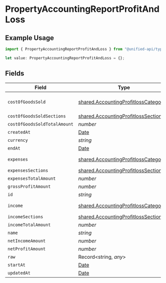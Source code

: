 # PropertyAccountingReportProfitAndLoss

## Example Usage

```typescript
import { PropertyAccountingReportProfitAndLoss } from "@unified-api/typescript-sdk/sdk/models/shared";

let value: PropertyAccountingReportProfitAndLoss = {};
```

## Fields

| Field                                                                                               | Type                                                                                                | Required                                                                                            | Description                                                                                         |
| --------------------------------------------------------------------------------------------------- | --------------------------------------------------------------------------------------------------- | --------------------------------------------------------------------------------------------------- | --------------------------------------------------------------------------------------------------- |
| `costOfGoodsSold`                                                                                   | [shared.AccountingProfitlossCategory](../../../sdk/models/shared/accountingprofitlosscategory.md)[] | :heavy_minus_sign:                                                                                  | @deprecated – use cost_of_goods_sold_sections instead                                               |
| `costOfGoodsSoldSections`                                                                           | [shared.AccountingProfitlossSection](../../../sdk/models/shared/accountingprofitlosssection.md)[]   | :heavy_minus_sign:                                                                                  | N/A                                                                                                 |
| `costOfGoodsSoldTotalAmount`                                                                        | *number*                                                                                            | :heavy_minus_sign:                                                                                  | N/A                                                                                                 |
| `createdAt`                                                                                         | [Date](https://developer.mozilla.org/en-US/docs/Web/JavaScript/Reference/Global_Objects/Date)       | :heavy_minus_sign:                                                                                  | N/A                                                                                                 |
| `currency`                                                                                          | *string*                                                                                            | :heavy_minus_sign:                                                                                  | N/A                                                                                                 |
| `endAt`                                                                                             | [Date](https://developer.mozilla.org/en-US/docs/Web/JavaScript/Reference/Global_Objects/Date)       | :heavy_minus_sign:                                                                                  | N/A                                                                                                 |
| `expenses`                                                                                          | [shared.AccountingProfitlossCategory](../../../sdk/models/shared/accountingprofitlosscategory.md)[] | :heavy_minus_sign:                                                                                  | @deprecated – use expenses_sections instead                                                         |
| `expensesSections`                                                                                  | [shared.AccountingProfitlossSection](../../../sdk/models/shared/accountingprofitlosssection.md)[]   | :heavy_minus_sign:                                                                                  | N/A                                                                                                 |
| `expensesTotalAmount`                                                                               | *number*                                                                                            | :heavy_minus_sign:                                                                                  | N/A                                                                                                 |
| `grossProfitAmount`                                                                                 | *number*                                                                                            | :heavy_minus_sign:                                                                                  | N/A                                                                                                 |
| `id`                                                                                                | *string*                                                                                            | :heavy_minus_sign:                                                                                  | N/A                                                                                                 |
| `income`                                                                                            | [shared.AccountingProfitlossCategory](../../../sdk/models/shared/accountingprofitlosscategory.md)[] | :heavy_minus_sign:                                                                                  | @deprecated – use income_sections instead                                                           |
| `incomeSections`                                                                                    | [shared.AccountingProfitlossSection](../../../sdk/models/shared/accountingprofitlosssection.md)[]   | :heavy_minus_sign:                                                                                  | N/A                                                                                                 |
| `incomeTotalAmount`                                                                                 | *number*                                                                                            | :heavy_minus_sign:                                                                                  | N/A                                                                                                 |
| `name`                                                                                              | *string*                                                                                            | :heavy_minus_sign:                                                                                  | N/A                                                                                                 |
| `netIncomeAmount`                                                                                   | *number*                                                                                            | :heavy_minus_sign:                                                                                  | N/A                                                                                                 |
| `netProfitAmount`                                                                                   | *number*                                                                                            | :heavy_minus_sign:                                                                                  | N/A                                                                                                 |
| `raw`                                                                                               | Record<string, *any*>                                                                               | :heavy_minus_sign:                                                                                  | N/A                                                                                                 |
| `startAt`                                                                                           | [Date](https://developer.mozilla.org/en-US/docs/Web/JavaScript/Reference/Global_Objects/Date)       | :heavy_minus_sign:                                                                                  | N/A                                                                                                 |
| `updatedAt`                                                                                         | [Date](https://developer.mozilla.org/en-US/docs/Web/JavaScript/Reference/Global_Objects/Date)       | :heavy_minus_sign:                                                                                  | N/A                                                                                                 |
